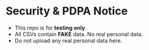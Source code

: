 # Security & PDPA Notice
- This repo is for **testing only**.
- All CSVs contain **FAKE** data. No real personal data.
- Do not upload any real personal data here.
